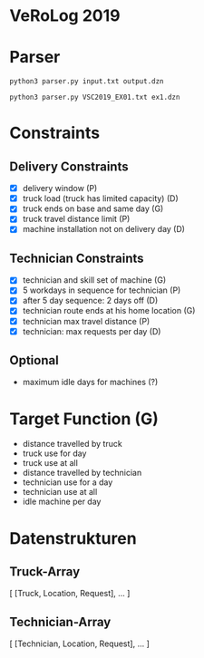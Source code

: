 # VeRoLog 2019

# Parser

```
python3 parser.py input.txt output.dzn
```

```
python3 parser.py VSC2019_EX01.txt ex1.dzn
```

# Constraints
## Delivery Constraints
- [x] delivery window (P)
- [x] truck load (truck has limited capacity) (D)
- [x] truck ends on base and same day (G)
- [x] truck travel distance limit (P)
- [x] machine installation not on delivery day (D)
## Technician Constraints
- [x] technician and skill set of machine (G)
- [x] 5 workdays in sequence for technician (P)
- [x] after 5 day sequence: 2 days off (D)
- [x] technician route ends at his home location (G)
- [x] technician max travel distance (P)
- [x] technician: max requests per day (D)

## Optional
* maximum idle days for machines (?)

# Target Function (G)
* distance travelled by truck
* truck use for day
* truck use at all
* distance travelled by technician
* technician use for a day
* technician use at all
* idle machine per day

# Datenstrukturen
## Truck-Array
[
 [Truck, Location, Request],
 ...
]
## Technician-Array
[
 [Technician, Location, Request],
 ...
]
